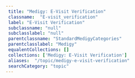 ```yaml
--- 
 title: "Medigy: E-Visit Verification" 
 classname:  "E-visit_verification" 
 label: "E-Visit Verification" 
 subclassname: "null" 
 subclasslabel: "null" 
 parentclassname: "StandardMedigyCategories" 
 parentclasslabel: "Medigy" 
 equalentCollections: [] 
 collections: ['Medigy: E-Visit Verification']
 aliases:  "/topic/medigy-e-visit-verification"  
 searchCategory: "topic" 
---
```

